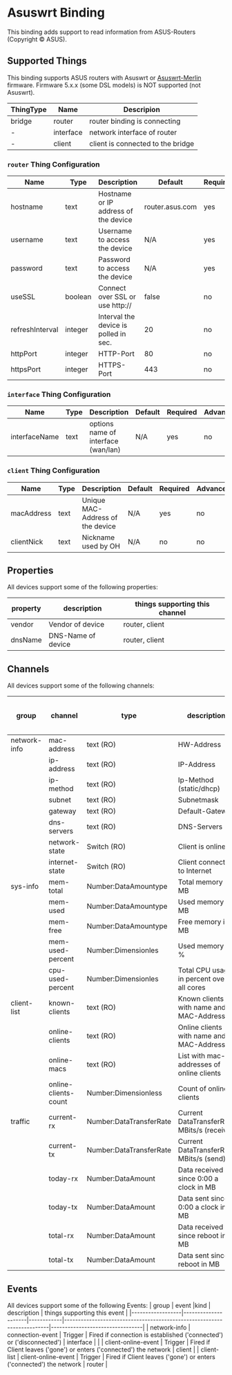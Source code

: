 # Asuswrt Binding

This binding adds support to read information from ASUS-Routers (Copyright © ASUS).

## Supported Things

This binding supports ASUS routers with Asuswrt or [Asuswrt-Merlin](https://www.asuswrt-merlin.net/) firmware.
Firmware 5.x.x (some DSL models) is NOT supported (not Asuswrt).

| ThingType     | Name       | Descripion                              |
|---------------|------------|-----------------------------------------|
| bridge        | router     | router binding is connecting            |
| -             | interface  | network interface of router             |
| -             | client     | client is connected to the bridge       |

### `router` Thing Configuration

| Name            | Type    | Description                           | Default             | Required | Advanced |
|-----------------|---------|---------------------------------------|---------------------|----------|----------|
| hostname        | text    | Hostname or IP address of the device  | router.asus.com     | yes      | no       |
| username        | text    | Username to access the device         | N/A                 | yes      | no       |
| password        | text    | Password to access the device         | N/A                 | yes      | no       |
| useSSL          | boolean | Connect over SSL or use http://       | false               | no       | no       |
| refreshInterval | integer | Interval the device is polled in sec. | 20                  | no       | yes      |
| httpPort        | integer | HTTP-Port                             | 80                  | no       | yes      |
| httpsPort       | integer | HTTPS-Port                            | 443                 | no       | yes      |

### `interface` Thing Configuration

| Name            | Type    | Description                           | Default             | Required | Advanced |
|-----------------|---------|---------------------------------------|---------------------|----------|----------|
| interfaceName   | text    | options name of interface (wan/lan)   | N/A                 | yes      | no       |

### `client` Thing Configuration

| Name            | Type    | Description                           | Default             | Required | Advanced |
|-----------------|---------|---------------------------------------|---------------------|----------|----------|
| macAddress      | text    | Unique MAC-Address of the device      | N/A                 | yes      | no       |
| clientNick      | text    | Nickname used by OH                   | N/A                 | no       | no       |


## Properties

All devices support some of the following properties:

| property         | description                  | things supporting this channel        |
|------------------|------------------------------|---------------------------------------|
| vendor           | Vendor of device             | router, client                        |
| dnsName          | DNS-Name of device           | router, client                        |


## Channels

All devices support some of the following channels:

| group            | channel              |type                    | description                                | things supporting this channel    |
|------------------|----------------------|------------------------|--------------------------------------------|-----------------------------------|
| network-info     | mac-address          | text (RO)              | HW-Address                                 | interface, client                 |
|                  | ip-address           | text (RO)              | IP-Address                                 | interface                         |
|                  | ip-method            | text (RO)              | Ip-Method (static/dhcp)                    | interface, client                 |
|                  | subnet               | text (RO)              | Subnetmask                                 | interface                         |
|                  | gateway              | text (RO)              | Default-Gateway                            | interface                         |
|                  | dns-servers          | text (RO)              | DNS-Servers                                | interface                         |
|                  | network-state        | Switch (RO)            | Client is online                           | interface, client                 |
|                  | internet-state       | Switch (RO)            | Client connected to Internet               | client                            |
| sys-info         | mem-total            | Number:DataAmountype   | Total memory in MB                         | router                            |
|                  | mem-used             | Number:DataAmountype   | Used memory in MB                          | router                            |
|                  | mem-free             | Number:DataAmountype   | Free memory in MB                          | router                            |
|                  | mem-used-percent     | Number:Dimensionles    | Used memory in %                           | router                            |
|                  | cpu-used-percent     | Number:Dimensionles    | Total CPU usage in percent over all cores  | router                            |
| client-list      | known-clients        | text (RO)              | Known clients with name and MAC-Addresses  | router                            |
|                  | online-clients       | text (RO)              | Online clients with name and MAC-Addresses | router                            |
|                  | online-macs          | text (RO)              | List with mac-addresses of online clients  | router                            |    
|                  | online-clients-count | Number:Dimensionless   | Count of online clients                    | router                            |
| traffic          | current-rx           | Number:DataTransferRate| Current DataTransferRate MBits/s (receive) | interface, client                 |
|                  | current-tx           | Number:DataTransferRate| Current DataTransferRate MBits/s (send)    | interface, client                 |
|                  | today-rx             | Number:DataAmount      | Data received since 0:00 a clock in MB     | interface, client                 |
|                  | today-tx             | Number:DataAmount      | Data sent since 0:00 a clock in MB         | interface, client                 |
|                  | total-rx             | Number:DataAmount      | Data received since reboot in MB           | interface, client                 |
|                  | total-tx             | Number:DataAmount      | Data sent since reboot in MB               | interface, client                 |


## Events

All devices support some of the following Events:
| group            | event               |kind        | description                                                            | things supporting this event    |
|------------------|---------------------|------------|------------------------------------------------------------------------|---------------------------------|
| network-info     | connection-event    | Trigger    | Fired if connection is established ('connected') or ('disconnected')   | interface                       |
|                  | client-online-event | Trigger    | Fired if Client leaves ('gone') or enters ('connected') the network    | client                          |
| client-list      | client-online-event | Trigger    | Fired if Client leaves ('gone') or enters ('connected') the network    | router                          |
